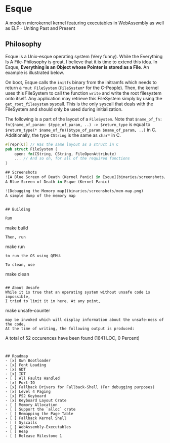 # Esque
A modern microkernel kernel featuring executables in WebAssembly as well as ELF - Uniting Past and Present

## Philosophy

Esque is a Unix-esque operating system (Very funny). While the Everything Is A File-Philosophy is great,
I believe that it is time to extend this idea. In Esque, **Everything is an Object whose Pointer is stored as a File**. An example is illustrated below.

On boot, Esque calls the `initfs` binary from the initramfs which needs to return a `*mut FileSystem` (`FileSystem*` for the C-People). Then, the kernel uses this FileSystem to call the function `write` and write
the root filesystem onto itself. Any application may retrieve this FileSystem simply by using the `get_root_filesystem` syscall. This is the only syscall that deals with the FileSystem and should only be used during initialization. 

The following is a part of the layout of a `FileSystem`. Note that `$name_of_fn: fn($name_of_param: $type_of_param, ..) -> $return_type`
is equal to `$return_type(* $name_of_fn)($type_of_param $name_of_param, ..)` in C.
Additionally, the type `CString` is the same as `char*` in C.

```rs
#[repr(C)] // Has the same layout as a struct in C
pub struct FileSystem {
    open: fn(CString, CString, FileOpenAttribute)
    ... // And so on, for all of the required functions
}

## Screenshots
![A Blue Screen of Death (Kernel Panic) in Esque](binaries/screenshots/bsod.png)
A Blue Screen of Death in Esque (Kernel Panic)

![Debugging the Memory map](binaries/screenshots/mem-map.png)
A simple dump of the memory map


## Building

Run
```
make build
```
Then, run
```
make run
```
to run the OS using QEMU.

To clean, use
```
make clean
```

## About Unsafe
While it is true that an operating system without unsafe code is impossible,
I tried to limit it in here. At any point, 
```
make unsafe-counter
```
may be invoked which will display information about the unsafe-ness of the code.
At the time of writing, the following output is produced:
```
A total of 52 occurences have been found (1641 LOC, 0 Percent)
```


## Roadmap
- [x] Own Bootloader
- [x] Font Loading
- [x] GDT
- [x] IDT
- [ ] All Faults Handled
- [x] Port-IO
- [x] Fallback Drivers for Fallback-Shell (For debugging purposes)
- [x] Level 4 Paging
- [x] PS2 Keyboard
- [x] Keyboard Layout Crate
- [ ] Memory Allocation
- [ ] Support the `alloc` crate
- [ ] Remapping the Page Table
- [ ] Fallback Kernel Shell
- [ ] Syscalls
- [ ] WebAssembly-Executables
- [ ] Heap
- [ ] Release Milestone 1  